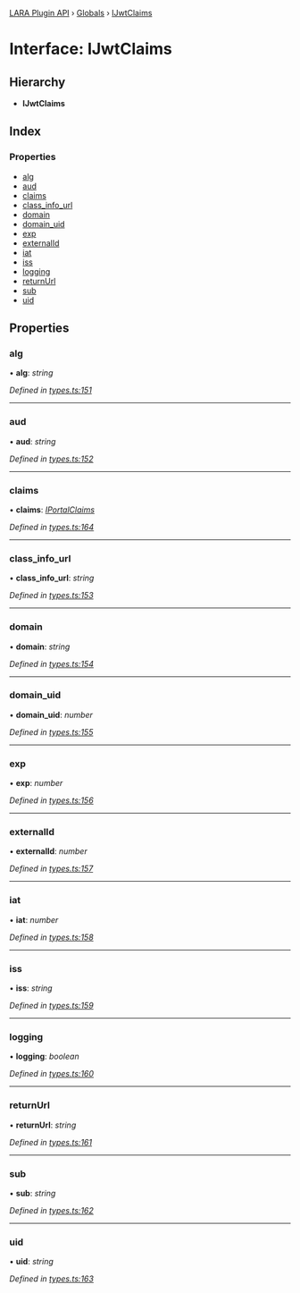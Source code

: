 [LARA Plugin API](../README.md) › [Globals](../globals.md) › [IJwtClaims](ijwtclaims.md)

# Interface: IJwtClaims

## Hierarchy

* **IJwtClaims**

## Index

### Properties

* [alg](ijwtclaims.md#alg)
* [aud](ijwtclaims.md#aud)
* [claims](ijwtclaims.md#claims)
* [class_info_url](ijwtclaims.md#class_info_url)
* [domain](ijwtclaims.md#domain)
* [domain_uid](ijwtclaims.md#domain_uid)
* [exp](ijwtclaims.md#exp)
* [externalId](ijwtclaims.md#externalid)
* [iat](ijwtclaims.md#iat)
* [iss](ijwtclaims.md#iss)
* [logging](ijwtclaims.md#logging)
* [returnUrl](ijwtclaims.md#returnurl)
* [sub](ijwtclaims.md#sub)
* [uid](ijwtclaims.md#uid)

## Properties

###  alg

• **alg**: *string*

*Defined in [types.ts:151](../../../lara-typescript/src/plugin-api/types.ts#L151)*

___

###  aud

• **aud**: *string*

*Defined in [types.ts:152](../../../lara-typescript/src/plugin-api/types.ts#L152)*

___

###  claims

• **claims**: *[IPortalClaims](iportalclaims.md)*

*Defined in [types.ts:164](../../../lara-typescript/src/plugin-api/types.ts#L164)*

___

###  class_info_url

• **class_info_url**: *string*

*Defined in [types.ts:153](../../../lara-typescript/src/plugin-api/types.ts#L153)*

___

###  domain

• **domain**: *string*

*Defined in [types.ts:154](../../../lara-typescript/src/plugin-api/types.ts#L154)*

___

###  domain_uid

• **domain_uid**: *number*

*Defined in [types.ts:155](../../../lara-typescript/src/plugin-api/types.ts#L155)*

___

###  exp

• **exp**: *number*

*Defined in [types.ts:156](../../../lara-typescript/src/plugin-api/types.ts#L156)*

___

###  externalId

• **externalId**: *number*

*Defined in [types.ts:157](../../../lara-typescript/src/plugin-api/types.ts#L157)*

___

###  iat

• **iat**: *number*

*Defined in [types.ts:158](../../../lara-typescript/src/plugin-api/types.ts#L158)*

___

###  iss

• **iss**: *string*

*Defined in [types.ts:159](../../../lara-typescript/src/plugin-api/types.ts#L159)*

___

###  logging

• **logging**: *boolean*

*Defined in [types.ts:160](../../../lara-typescript/src/plugin-api/types.ts#L160)*

___

###  returnUrl

• **returnUrl**: *string*

*Defined in [types.ts:161](../../../lara-typescript/src/plugin-api/types.ts#L161)*

___

###  sub

• **sub**: *string*

*Defined in [types.ts:162](../../../lara-typescript/src/plugin-api/types.ts#L162)*

___

###  uid

• **uid**: *string*

*Defined in [types.ts:163](../../../lara-typescript/src/plugin-api/types.ts#L163)*
